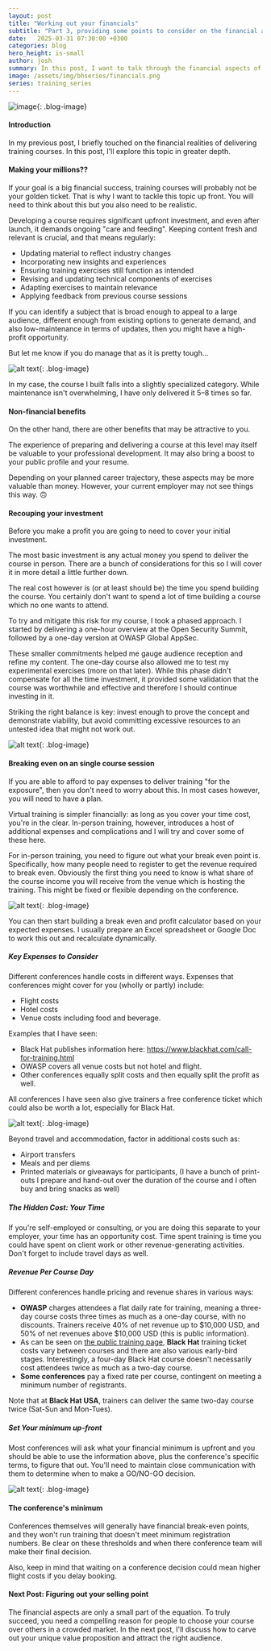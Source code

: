 ```yaml
---
layout: post
title: "Working out your financials"
subtitle: "Part 3, providing some points to consider on the financial aspects of training."
date:   2025-03-31 07:30:00 +0300
categories: blog
hero_height: is-small
author: josh
summary: In this post, I want to talk through the financial aspects of training including expenses and effort to take into account and some thoughts on how different conferences do pricing.
image: /assets/img/bhseries/financials.png
series: training_series
---
```


![image](/assets/img/bhseries/financials.png){: .blog-image}

#### Introduction

In my previous post, I briefly touched on the financial realities of delivering training courses. In this post, I'll explore this topic in greater depth.

#### Making your millions??

If your goal is a big financial success, training courses will probably not be your golden ticket. That is why I want to tackle this topic up front. You will need to think about this but you also need to be realistic. 

Developing a course requires significant upfront investment, and even after launch, it demands ongoing "care and feeding". Keeping content fresh and relevant is crucial, and that means regularly:

- Updating material to reflect industry changes
- Incorporating new insights and experiences
- Ensuring training exercises still function as intended
- Revising and updating technical components of exercises
- Adapting exercises to maintain relevance
- Applying feedback from previous course sessions

If you can identify a subject that is broad enough to appeal to a large audience, different enough from existing options to generate demand, and also low-maintenance in terms of updates, then you might have a high-profit opportunity.

But let me know if you do manage that as it is pretty tough...

![alt text](/assets/img/bhseries/mazetomoney.png){: .blog-image}

In my case, the course I built falls into a slightly specialized category. While maintenance isn't overwhelming, I have only delivered it 5–8 times so far. 

#### Non-financial benefits

On the other hand, there are other benefits that may be attractive to you.

The experience of preparing and delivering a course at this level may itself be valuable to your professional development. It may also bring a boost to your public profile and your resume.

Depending on your planned career trajectory, these aspects may be more valuable than money. However, your current employer may not see things this way. 🙃

#### Recouping your investment

Before you make a profit you are going to need to cover your initial investment.

The most basic investment is any actual money you spend to deliver the course in person. There are a bunch of considerations for this so I will cover it in more detail a little further down.

The real cost however is (or at least should be) the time you spend building the course. You certainly don't want to spend a lot of time building a course which no one wants to attend.

To try and mitigate this risk for my course, I took a phased approach. I started by delivering a one-hour overview at the Open Security Summit, followed by a one-day version at OWASP Global AppSec.

These smaller commitments helped me gauge audience reception and refine my content. The one-day course also allowed me to test my experimental exercises (more on that later). While this phase didn't compensate for all the time investment, it provided some validation that the course was worthwhile and effective and therefore I should continue investing in it.

Striking the right balance is key: invest enough to prove the concept and demonstrate viability, but avoid committing excessive resources to an untested idea that might not work out.

![alt text](/assets/img/bhseries/balance.png){: .blog-image}

#### Breaking even on an single course session

If you are able to afford to pay expenses to deliver training "for the exposure", then you don't need to worry about this. In most cases however, you will need to have a plan.

Virtual training is simpler financially: as long as you cover your time cost, you're in the clear. In-person training, however, introduces a host of additional expenses and complications and I will try and cover some of these here. 

For in-person training, you need to figure out what your break even point is. Specifically, how many people need to register to get the revenue required to break even. Obviously the first thing you need to know is what share of the course income you will receive from the venue which is hosting the training. This might be fixed or flexible depending on the conference.

![alt text](/assets/img/bhseries/model.png){: .blog-image}

You can then start building a break even and profit calculator based on your expected expenses. I usually prepare an Excel spreadsheet or Google Doc to work this out and recalculate dynamically.

##### Key Expenses to Consider

Different conferences handle costs in different ways. Expenses that conferences might cover for you (wholly or partly) include:

* Flight costs
* Hotel costs
* Venue costs including food and beverage.

Examples that I have seen:

* Black Hat publishes information here: https://www.blackhat.com/call-for-training.html
* OWASP covers all venue costs but not hotel and flight.
* Other conferences equally split costs and then equally split the profit as well.

All conferences I have seen also give trainers a free conference ticket which could also be worth a lot, especially for Black Hat.

![alt text](/assets/img/bhseries/expenses.png){: .blog-image}

Beyond travel and accommodation, factor in additional costs such as:

- Airport transfers
- Meals and per diems
- Printed materials or giveaways for participants, (I have a bunch of print-outs I prepare and hand-out over the duration of the course and I often buy and bring snacks as well)

##### The Hidden Cost: Your Time

If you're self-employed or consulting, or you are doing this separate to your employer, your time has an opportunity cost. Time spent training is time you could have spent on client work or other revenue-generating activities. Don't forget to include travel days as well.

##### Revenue Per Course Day

Different conferences handle pricing and revenue shares in various ways:

- **OWASP** charges attendees a flat daily rate for training, meaning a three-day course costs three times as much as a one-day course, with no discounts. Trainers receive 40% of net revenue up to $10,000 USD, and 50% of net revenues above $10,000 USD (this is public information).
- As can be seen on [the public training page](https://www.blackhat.com/us-25/training/schedule/index.html), **Black Hat** training ticket costs vary between courses and there are also various early-bird stages. Interestingly, a four-day Black Hat course doesn't necessarily cost attendees twice as much as a two-day course.
- **Some conferences** pay a fixed rate per course, contingent on meeting a minimum number of registrants.

Note that at **Black Hat USA**, trainers can deliver the same two-day course twice (Sat-Sun and Mon-Tues).

##### Set Your minimum up-front

Most conferences will ask what your financial minimum is upfront and you should be able to use the information above, plus the conference's specific terms, to figure that out.  You'll need to maintain close communication with them to determine when to make a GO/NO-GO decision. 

![alt text](/assets/img/bhseries/fork.png){: .blog-image}

#### The conference's minimum

Conferences themselves will generally have financial break-even points, and they won't run training that doesn't meet minimum registration numbers. Be clear on these thresholds and when there conference team will make their final decision.

Also, keep in mind that waiting on a conference decision could mean higher flight costs if you delay booking.

#### Next Post: Figuring out your selling point

The financial aspects are only a small part of the equation. To truly succeed, you need a compelling reason for people to choose your course over others in a crowded market. In the next post, I'll discuss how to carve out your unique value proposition and attract the right audience.

